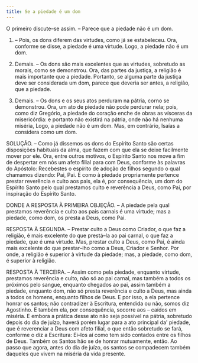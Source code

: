 ```yaml
---
title: Se a piedade é um dom
---
```


O primeiro discute–se assim. – Parece que a piedade não é um dom.  

1. – Pois, os dons diferem das virtudes, como já se estabeleceu. Ora, conforme se disse, a piedade é uma virtude. Logo, a piedade não é um dom.  

2. Demais. – Os dons são mais excelentes que as virtudes, sobretudo as morais, como se demonstrou. Ora, das partes da justiça, a religião é mais importante que a piedade. Portanto, se alguma parte da justiça deve ser considerada um dom, parece que deveria ser antes, a religião, que a piedade.  

3. Demais. – Os dons e os seus atos perduram na pátria, corno se demonstrou. Ora, um ato de piedade não pode perdurar nela; pois, como diz Gregório, a piedade do coração enche de obras as vísceras da misericórdia: e portanto não existirá na pátria, onde não há nenhuma miséria, Logo, a piedade não é um dom.  Mas, em contrário, Isaías a considera como um dom.  

SOLUÇÃO. – Como já dissemos os dons do Espírito Santo são certas disposições habituais da alma, que fazem com que ela se deixe facilmente mover por ele. Ora, entre outros motivos, o Espírito Santo nos move a fim de despertar em nós um afeto filial para com Deus, conforme às palavras do Apóstolo: Recebestes o espírito de adoção de filhos segundo o qual chamamos dizendo: Pai, Pai. E como à piedade propriamente pertence prestar reverência e culto aos pais, ela é, por consequência, um dom do Espírito Santo pelo qual prestamos culto e reverência a Deus, como Pai, por inspiração do Espírito Santo.  

DONDE A RESPOSTA À PRIMEIRA OBJEÇÃO. – A piedade pela qual prestamos reverência e culto aos pais carnais é uma virtude; mas a piedade, como dom, os presta a Deus, como Pai.  

RESPOSTA À SEGUNDA. – Prestar culto a Deus como Criador, o que faz a religião, é mais excelente do que prestá–la ao pai carnal, o que faz a piedade, que é uma virtude. Mas, prestar culto a Deus, como Pai, é ainda mais excelente do que prestar–lho como a Deus, Criador e Senhor. Por onde, a religião é superior à virtude da piedade; mas, a piedade, como dom, é superior à religião.  

RESPOSTA À TERCEIRA. – Assim como pela piedade, enquanto virtude, prestamos reverência e culto, não só ao pai carnal, mas também a todos os próximos pelo sangue, enquanto chegados ao pai, assim também a piedade, enquanto dom, não só presta reverência e culto a Deus, mas ainda a todos os homens, enquanto filhos de Deus. E por isso, a ela pertence honrar os santos; não contradizer à Escritura, entendida ou não, somos diz Agostinho. E também ela, por consequência, socorre aos – caídos em miséria. E embora a prática desse ato não seja possível na pátria, sobretudo depois do dia de juízo, haverá porém lugar para a ato principal da' piedade, que é reverenciar a Deus com afeto filial, o que então sobretudo se fará, conforme o diz a Escritura: Ei–los aí como tem sido contados entre os filhos de Deus. Também os Santos hão se de honrar mutuamente, então. Ao passo que agora, antes do dia de juízo, os santos se compadecem também daqueles que vivem na miséria da vida presente.